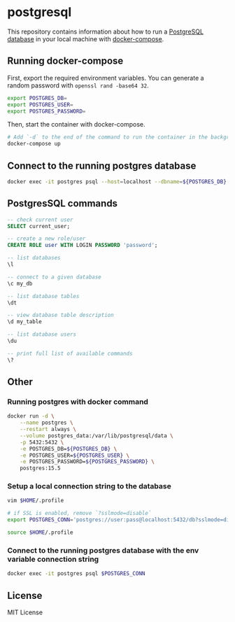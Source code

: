 # postgresql

This repository contains information about how to run a [PostgreSQL database](https://www.postgresql.org/) in your local machine with [docker-compose](https://docs.docker.com/compose/).

## Running docker-compose

First, export the required environment variables. You can generate a random password with `openssl rand -base64 32`.

```sh
export POSTGRES_DB=
export POSTGRES_USER=
export POSTGRES_PASSWORD=
```

Then, start the container with docker-compose.

```sh
# Add `-d` to the end of the command to run the container in the background.
docker-compose up
```

## Connect to the running postgres database

```sh
docker exec -it postgres psql --host=localhost --dbname=${POSTGRES_DB} --username=${POSTGRES_USER}
```

## PostgresSQL commands

```sql
-- check current user
SELECT current_user;

-- create a new role/user
CREATE ROLE user WITH LOGIN PASSWORD 'password';

-- list databases
\l

-- connect to a given database
\c my_db

-- list database tables
\dt

-- view database table description
\d my_table

-- list database users
\du

-- print full list of available commands 
\?
```

## Other

### Running postgres with docker command

```sh
docker run -d \
    --name postgres \
    --restart always \
    --volume postgres_data:/var/lib/postgresql/data \
    -p 5432:5432 \
    -e POSTGRES_DB=${POSTGRES_DB} \
    -e POSTGRES_USER=${POSTGRES_USER} \
    -e POSTGRES_PASSWORD=${POSTGRES_PASSWORD} \
    postgres:15.5
```

### Setup a local connection string to the database

```sh
vim $HOME/.profile

# if SSL is enabled, remove `?sslmode=disable`
export POSTGRES_CONN='postgres://user:pass@localhost:5432/db?sslmode=disable'

source $HOME/.profile
```

### Connect to the running postgres database with the env variable connection string

```sh
docker exec -it postgres psql $POSTGRES_CONN
```

## License

MIT License
